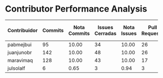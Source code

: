 # Contributor Performance Analysis

| Contribuidor | Commits | Nota Commits | Issues Cerradas | Nota Issues | Pull Requests | Nota Pull Requests | Workflows | Nota Workflows | Tipos de Tests | Nota Tests | Nota Final |
|--------------|---------|--------------|----------------|------------|---------------|---------------------|-----------|---------------|-------|-----------|-----------|
| pabmejbui | 95 | 10.00 | 34 | 10.00 | 26 | 10.00 | 10 | 10.00 | 4 | 10.00 | 10.00 |
| juanjunobr | 142 | 10.00 | 48 | 10.00 | 26 | 10.00 | 10 | 10.00 | 4 | 10.00 | 10.00 |
| maravimaq | 128 | 10.00 | 43 | 10.00 | 17 | 10.00 | 10 | 10.00 | 4 | 10.00 | 10.00 |
| julsolalf | 6 | 0.65 | 3 | 0.94 | 3 | 6.00 | 0 | 0.00 | 1 | 1.00 | 1.72 |

